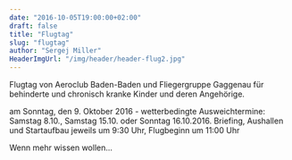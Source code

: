 ```yaml
---
date: "2016-10-05T19:00:00+02:00"
draft: false
title: "Flugtag"
slug: "flugtag"
author: "Sergej Miller"
HeaderImgUrl: "/img/header/header-flug2.jpg"
---
```


Flugtag von Aeroclub Baden-Baden und Fliegergruppe Gaggenau 
für behinderte und chronisch kranke Kinder und deren Angehörige. 

am Sonntag, den 9. Oktober 2016 - wetterbedingte Ausweichtermine: Samstag 8.10., Samstag 15.10. oder Sonntag 16.10.2016.
Briefing, Aushallen und Startaufbau jeweils um 9:30 Uhr, Flugbeginn um 11:00 Uhr

<!--more-->
Wenn mehr wissen wollen...